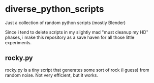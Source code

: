 # diverse_python_scripts
Just a collection of random python scripts (mostly Blender)

Since i tend to delete scripts in my slightly mad "must cleanup my HD" phases, i make this repository as a save haven for all those little experiments.

## rocky.py ##
rocky.py is a tiny script that generates some sort of rock (i guess) from random noise. Not very efficient, but it works.

